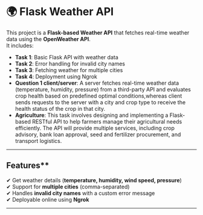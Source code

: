 # 🌍 Flask Weather API

This project is a **Flask-based Weather API** that fetches real-time weather data using the **OpenWeather API**.  
It includes:
- **Task 1**: Basic Flask API with weather data  
- **Task 2**: Error handling for invalid city names  
- **Task 3**: Fetching weather for multiple cities  
- **Task 4**: Deployment using Ngrok
- **Question 1 client/server**: A server fetches real-time weather data (temperature, humidity, pressure) from a third-party API and evaluates crop health based on predefined optimal conditions,whereas client sends requests to the server with a city and crop type to receive the health status of the crop in that city.
- **Agriculture**: This task involves designing and implementing a Flask-based RESTful API to help farmers manage their agricultural needs efficiently. The API will provide multiple services, including crop advisory, bank loan approval, seed and fertilizer procurement, and transport logistics.

---

## Features**
✔ Get weather details (**temperature, humidity, wind speed, pressure**)  
✔ Support for **multiple cities** (comma-separated)  
✔ Handles **invalid city names** with a custom error message  
✔ Deployable online using **Ngrok**  

---

